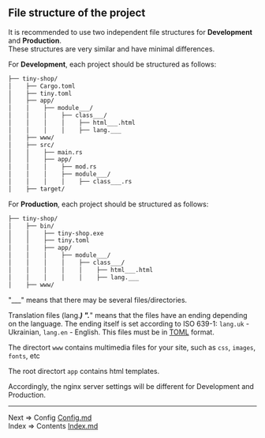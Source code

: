 ## File structure of the project
It is recommended to use two independent file structures for __Development__ and __Production__.  
These structures are very similar and have minimal differences.

For __Development__, each project should be structured as follows:

```bash
├── tiny-shop/
│    ├── Cargo.toml
│    ├── tiny.toml
│    ├── app/
│    │    ├── module___/
│    │    │    ├── class___/
│    │    │    │    ├── html___.html
│    │    │    │    ├── lang.___
│    ├── www/
│    ├── src/
│    │    ├── main.rs
│    │    ├── app/
│    │    │    ├── mod.rs
│    │    │    ├── module___/
│    │    │    │    ├── class___.rs
│    ├── target/
```
For __Production__, each project should be structured as follows:

```bash
├── tiny-shop/
│    ├── bin/
│    │    ├── tiny-shop.exe
│    │    ├── tiny.toml
│    │    ├── app/
│    │    │    ├── module___/
│    │    │    │    ├── class___/
│    │    │    │    │    ├── html___.html
│    │    │    │    │    ├── lang.___
│    ├── www/
```

"___" means that there may be several files/directories.

Translation files (lang.___) ".___" means that the files have an ending depending on the language. The ending itself is set according to ISO 639-1: `lang.uk` - Ukrainian, `lang.en` - English. This files must be in [TOML](https://toml.io/) format.

The directort ```www``` contains multimedia files for your site, such as ```css```, ```images```, ```fonts```, etc

The root directort ```app``` contains html templates.

Accordingly, the nginx server settings will be different for Development and Production.
___
Next => Config [Config.md](https://github.com/tryteex/tiny-web/blob/main/doc/Config.md)  
Index => Contents [Index.md](https://github.com/tryteex/tiny-web/blob/main/doc/Index.md)  
